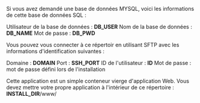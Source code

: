 Si vous avez demandé une base de données MYSQL, voici les informations de cette base de données SQL :

Utilisateur de la base de données : __DB_USER__
Nom de la base de données : __DB_NAME__
Mot de passe : __DB_PWD__

Vous pouvez vous connecter à ce répertoir en utilisant SFTP avec les informations d'identification suivantes :

Domaine : __DOMAIN__
Port : __SSH_PORT__
ID de l'utilisateur : __ID__
Mot de passe : mot de passe défini lors de l'installation

Cette application est un simple conteneur vierge d'application Web. Vous devez mettre votre propre application à l'intérieur de ce répertoire : __INSTALL_DIR__/www/
